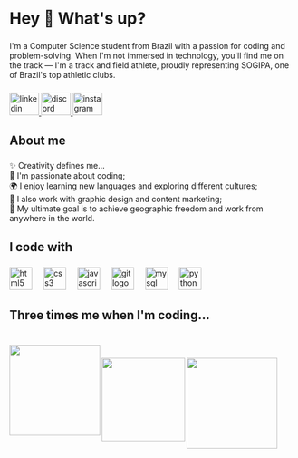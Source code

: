 <h1 align="left">Hey 👋 What's up?</h1>

###

<p align="left">I'm a Computer Science student from Brazil with a passion for coding and problem-solving. When I'm not immersed in technology, you'll find me on the track — I'm a track and field athlete, proudly representing SOGIPA, one of Brazil's top athletic clubs.</p>

###

<div align="left">
  <a href="https://www.linkedin.com/in/denner-dos-santos-258b37222/" target="_blank">
    <img src="https://raw.githubusercontent.com/maurodesouza/profile-readme-generator/master/src/assets/icons/social/linkedin/default.svg" width="52" height="40" alt="linkedin logo"  />
  </a>
  <a href="https://discord.com/dennerdossantos_06724" target="_blank">
    <img src="https://raw.githubusercontent.com/maurodesouza/profile-readme-generator/master/src/assets/icons/social/discord/default.svg" width="52" height="40" alt="discord logo"  />
  </a>
  <a href="https://www.instagram.com/denner_04" target="_blank">
    <img src="https://raw.githubusercontent.com/maurodesouza/profile-readme-generator/master/src/assets/icons/social/instagram/default.svg" width="52" height="40" alt="instagram logo"  />
  </a>
</div>

###

<h2 align="left">About me</h2>

###

<p align="left">✨ Creativity defines me...<br>👾 I'm passionate about coding;<br>🌍 I enjoy learning new languages and exploring different cultures;<br>🎨 I also work with graphic design and content marketing;<br>🎯 My ultimate goal is to achieve geographic freedom and work from anywhere in the world.</p>

###

<h2 align="left">I code with</h2>

###

<div align="left">
  <img src="https://cdn.jsdelivr.net/gh/devicons/devicon/icons/html5/html5-original.svg" height="40" alt="html5 logo"  />
  <img width="12" />
  <img src="https://cdn.jsdelivr.net/gh/devicons/devicon/icons/css3/css3-original.svg" height="40" alt="css3 logo"  />
  <img width="12" />
  <img src="https://cdn.jsdelivr.net/gh/devicons/devicon/icons/javascript/javascript-original.svg" height="40" alt="javascript logo"  />
  <img width="12" />
  <img src="https://cdn.jsdelivr.net/gh/devicons/devicon/icons/git/git-original.svg" height="40" alt="git logo"  />
  <img width="12" />
  <img src="https://cdn.jsdelivr.net/gh/devicons/devicon/icons/mysql/mysql-original.svg" height="40" alt="mysql logo"  />
  <img width="12" />
  <img src="https://cdn.jsdelivr.net/gh/devicons/devicon/icons/python/python-original.svg" height="40" alt="python logo"  />
</div>

###



###

<h2 align="left">Three times me when I'm coding...</h2>

###

<br clear="both">

<img align="left" height="160" src="https://media.tenor.com/OKEcyToDLPkAAAAM/dog.gif"  />

###

<img align="left" height="147" src="https://i.pinimg.com/originals/bf/db/f2/bfdbf201adf015e7d64ad093882a6918.jpg"  />

###

<img align="left" height="160" src="https://i.imgflip.com/707bul.png?a480936"  />

###
